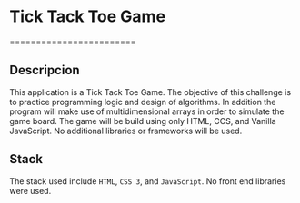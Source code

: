 # Tick Tack Toe Game
========================

## Descripcion
This application is a Tick Tack Toe Game.
The objective of this challenge is to practice programming logic and design of algorithms.
In addition the program will make use of multidimensional arrays in order to simulate the game board.
The game will be build using only HTML, CCS, and Vanilla JavaScript. No additional libraries or frameworks will be used. 

## Stack
The stack used include `HTML`, `CSS 3`, and `JavaScript`. 
No front end libraries were used. 